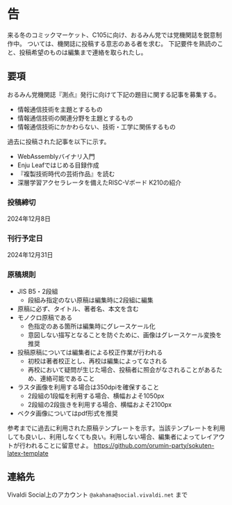 # 告

来る冬のコミックマーケット、C105に向け、おるみん党では党機関誌を鋭意制作中。
ついては、機関誌に投稿する意志のある者を求む。
下記要件を熟読のこと、投稿希望のものは編集まで連絡を取られたし。

## 要項

おるみん党機関誌『測点』発行に向けて下記の題目に関する記事を募集する。

- 情報通信技術を主題とするもの
- 情報通信技術の関連分野を主題とするもの
- 情報通信技術にかかわらない、技術・工学に関係するもの

過去に投稿された記事を以下に示す。

- WebAssemblyバイナリ入門
- Enju Leafではじめる目録作成
- 『複製技術時代の芸術作品』を読む
- 深層学習アクセラレータを備えたRISC-Vボード K210の紹介

### 投稿締切

2024年12月8日

### 刊行予定日

2024年12月31日

### 原稿規則

- JIS B5・2段組
    - 段組み指定のない原稿は編集時に2段組に編集
- 原稿に必ず、タイトル、著者名、本文を含む
- モノクロ原稿である
    - 色指定のある箇所は編集時にグレースケール化
    - 意図しない描写となることを防ぐために、画像はグレースケール変換を推奨
- 投稿原稿については編集者による校正作業が行われる
    - 初校は著者校正とし、再校は編集によってなされる
    - 再校において疑問が生じた場合、投稿者に照会がなされることがあるため、連絡可能であること
- ラスタ画像を利用する場合は350dpiを確保すること
    - 2段組の1段幅を利用する場合、横幅およそ1050px
    - 2段組の2段抜きを利用する場合、横幅およそ2100px
- ベクタ画像についてはpdf形式を推奨

参考までに過去に利用された原稿テンプレートを示す。当該テンプレートを利用しても良いし、利用しなくても良い。利用しない場合、編集者によってレイアウトが行われることに留意せよ。
https://github.com/orumin-party/sokuten-latex-template

## 連絡先

Vivaldi Social上のアカウント `@akahana@social.vivaldi.net` まで
